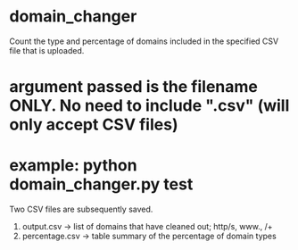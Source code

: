 # domain_changer
Count the type and percentage of domains included in the specified CSV file that is uploaded.

# argument passed is the filename ONLY. No need to include ".csv" (will only accept CSV files)
# example: python domain_changer.py test

Two CSV files are subsequently saved.
1) output.csv -> list of domains that have cleaned out; http/s, www., /+
2) percentage.csv -> table summary of the percentage of domain types
